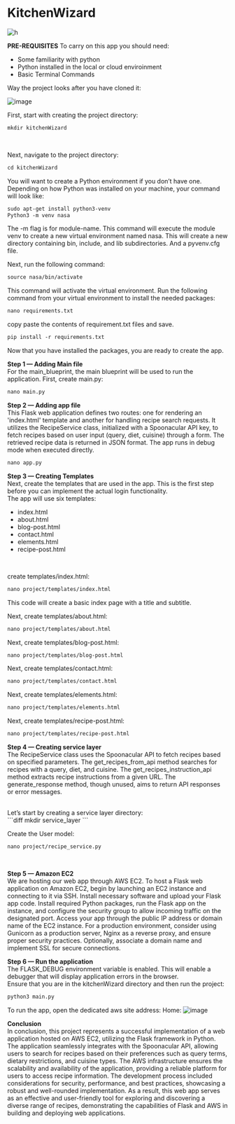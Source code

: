 # KitchenWizard
![h](https://github.com/ndmparvez/KitchenWizard/assets/71454390/5c01b0c6-bd36-47c8-b7b5-ba82e4b6bb6d)

<B>PRE-REQUISITES</B>
To carry on this app you should need:
- Some familiarity with python
- Python installed in the local or cloud enviroinment
- Basic Terminal Commands

Way the project looks after you have cloned it:

![image](https://github.com/ndmparvez/KitchenWizard/assets/71454390/bbc97ffe-bbf4-44c0-9a93-ec6384c75511)

First, start with creating the project directory: 
<br />
```diff
mkdir kitchenWizard  
```
<br />

Next, navigate to the project directory:
<BR />
```diff
cd kitchenWizard  
```

You will want to create a Python environment if you don’t have one. 
Depending on how Python was installed on your machine, your command will look like: 
<BR />
```diff
sudo apt-get install python3-venv 
Python3 -m venv nasa 
```
 	
The -m flag is for module-name. This command will execute the module venv to create a new virtual environment named nasa. This will create a new directory containing bin, include, and lib subdirectories. And a pyvenv.cfg file. 
 
Next, run the following command:
<BR />
```diff
source nasa/bin/activate 
```
This command will activate the virtual environment. 
Run the following command from your virtual environment to install the needed packages:
<BR />
```diff
nano requirements.txt  
```
	 
copy paste the contents of requirement.txt files and save. 
<BR />
```diff
pip install -r requirements.txt 
```
 
Now that you have installed the packages, you are ready to create the app. 

<b>Step 1 — Adding Main file</b>
<br />
For the main_blueprint, the main blueprint will be used to run the application. First, create main.py:  
```diff
nano main.py 
```

<b>Step 2 — Adding app file</b>
<br />
This Flask web application defines two routes: one for rendering an 'index.html' template and another for handling recipe search requests. It utilizes the RecipeService class, initialized with a Spoonacular API key, to fetch recipes based on user input (query, diet, cuisine) through a form. The retrieved recipe data is returned in JSON format. The app runs in debug mode when executed directly.  
```diff
nano app.py 
```
<b>Step 3 — Creating Templates </b>
<br />
Next, create the templates that are used in the app. This is the first step before you can implement the actual login functionality. 
<br />
The app will use six templates: 
 - index.html 
 - about.html 
 - blog-post.html 
 - contact.html
 - elements.html
 - recipe-post.html 
 <br />
 

create templates/index.html: 
```diff
nano project/templates/index.html 
```   
This code will create a basic index page with a title and subtitle. 

 
Next, create templates/about.html: 
```diff
nano project/templates/about.html  
```
 
Next, create templates/blog-post.html: 
```diff
nano project/templates/blog-post.html  
```
 
Next, create templates/contact.html: 
```diff
nano project/templates/contact.html  
```

Next, create templates/elements.html: 
```diff
nano project/templates/elements.html  
```

Next, create templates/recipe-post.html: 
```diff
nano project/templates/recipe-post.html  
```
 	 

<b>Step 4 — Creating service layer </b>
<br />
The RecipeService class uses the Spoonacular API to fetch recipes based on specified parameters. The get_recipes_from_api method searches for recipes with a query, diet, and cuisine. The get_recipes_instruction_api method extracts recipe instructions from a given URL. The generate_response method, though unused, aims to return API responses or error messages.
<br />

<BR />
Let’s start by creating a service layer directory:
<BR />
```diff
mkdir service_layer
```

Create the User model: 
```diff
nano project/recipe_service.py 
```
<br />

<b>Step 5 — Amazon EC2 </b>
<br />
We are hosting our web app through AWS EC2.
To host a Flask web application on Amazon EC2, begin by launching an EC2 instance and connecting to it via SSH. Install necessary software and upload your Flask app code. Install required Python packages, run the Flask app on the instance, and configure the security group to allow incoming traffic on the designated port. Access your app through the public IP address or domain name of the EC2 instance. For a production environment, consider using Gunicorn as a production server, Nginx as a reverse proxy, and ensure proper security practices. Optionally, associate a domain name and implement SSL for secure connections.
<br /> 
 

<b>Step 6 — Run the application </b>
<br />
The FLASK_DEBUG environment variable is enabled. This will enable a debugger that will display application errors in the browser. 
<br /> 
Ensure that you are in the kitchenWizard directory and then run the project: 
```diff
python3 main.py   
```
 
 To run the app, open the dedicated aws site address: Home: 
 ![image](https://github.com/ndmparvez/KitchenWizard/assets/71454390/2601cf8a-1714-4d94-aee4-6136b9f08e27)

 	  
<b>Conclusion </b>
<br />
In conclusion, this project represents a successful implementation of a web application hosted on AWS EC2, utilizing the Flask framework in Python. The application seamlessly integrates with the Spoonacular API, allowing users to search for recipes based on their preferences such as query terms, dietary restrictions, and cuisine types. The AWS infrastructure ensures the scalability and availability of the application, providing a reliable platform for users to access recipe information. The development process included considerations for security, performance, and best practices, showcasing a robust and well-rounded implementation. As a result, this web app serves as an effective and user-friendly tool for exploring and discovering a diverse range of recipes, demonstrating the capabilities of Flask and AWS in building and deploying web applications.

